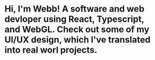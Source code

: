 # Hi, I'm Webb! A software and web devloper using React, Typescript, and WebGL. Check out some of my UI/UX design, which I've translated into real worl projects.
